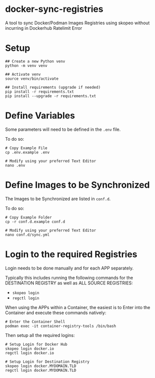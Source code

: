 # docker-sync-registries
A tool to sync Docker/Podman Images Registries using skopeo without incurring in Dockerhub Ratelimit Error

# Setup
```
## Create a new Python venv
python -m venv venv

## Activate venv
source venv/bin/activate

## Install requirements (upgrade if needed)
pip install -r requirements.txt
pip install --upgrade -r requirements.txt
```

# Define Variables
Some parameters will need to be defined in the `.env` file.

To do so:
```
# Copy Example File
cp .env.example .env

# Modify using your preferred Text Editor
nano .env
```

# Define Images to be Synchronized
The Images to be Synchronized are listed in `conf.d`.

To do so:
```
# Copy Example Folder
cp -r conf.d.example conf.d

# Modify using your preferred Text Editor 
nano conf.d/sync.yml
```

# Login to the required Registries
Login needs to be done manually and for each APP separately.

Typically this includes running the following commands for the DESTINATION REGISTRY as well as ALL SOURCE REGISTRIES:
- `skopeo login`
- `regctl login`

When using the APPs within a Container, the easiest is to Enter into the Container and execute these commands natively:
```
# Enter the Container Shell
podman exec -it container-registry-tools /bin/bash
```

Then setup all the required logins:
```
# Setup Login for Docker Hub
skopeo login docker.io
regctl login docker.io

# Setup Login for Destination Registry
skopeo login docker.MYDOMAIN.TLD
regctl login docker.MYDOMAIN.TLD
```